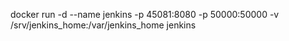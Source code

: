 docker run -d --name jenkins -p 45081:8080 -p 50000:50000 -v /srv/jenkins_home:/var/jenkins_home jenkins
